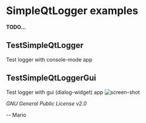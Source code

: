 # SimpleQtLogger examples

**TODO...**

## TestSimpleQtLogger
Test logger with console-mode app

## TestSimpleQtLoggerGui
Test logger with gui (dialog-widget) app
![screen-shot](https://raw.githubusercontent.com/Mokolea/SimpleQtLogger/master/examples/TestSimpleQtLoggerGui_ScreenShot.png)

*GNU General Public License v2.0*

-- Mario

